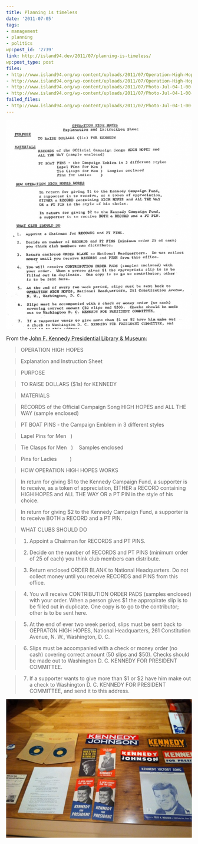 ```yaml
---
title: Planning is timeless
date: '2011-07-05'
tags:
- management
- planning
- politics
wp:post_id: '2739'
link: http://island94.dev/2011/07/planning-is-timeless/
wp:post_type: post
files:
- http://www.island94.org/wp-content/uploads/2011/07/Operation-High-Hopes.png
- http://www.island94.org/wp-content/uploads/2011/07/Operation-High-Hopes-600x675.png
- http://www.island94.org/wp-content/uploads/2011/07/Photo-Jul-04-1-00-42-PM.jpeg
- http://www.island94.org/wp-content/uploads/2011/07/Photo-Jul-04-1-00-42-PM-600x448.jpg
failed_files:
- http://www.island94.org/wp-content/uploads/2011/07/Photo-Jul-04-1-00-42-PM.jpg
---
```


[ ![](2011-07-05-Planning-is-timeless/Operation-High-Hopes-600x675.png "Operation High Hopes") ](2011-07-05-Planning-is-timeless/Operation-High-Hopes.png)

From the [John F. Kennedy Presidential Library & Museum](http://www.jfklibrary.org/):

>  

>

> OPERATION HIGH HOPES

> Explanation and Instruction Sheet

> PURPOSE

> TO RAISE DOLLARS ($1s) for KENNEDY

>

> MATERIALS

> RECORDS of the Official Campaign Song HIGH HOPES and ALL THE WAY (sample enclosed)

>

> PT BOAT PINS - the Campaign Emblem in 3 different styles

>

> Lapel Pins for Men   )

> Tie Clasps for Men   )    Samples enclosed

> Pins for Ladies         )

> HOW OPERATION HIGH HOPES WORKS

>

> In return for giving $1 to the Kennedy Campaign Fund, a supporter is to receive, as a token of appreciation, EITHER a RECORD containing HIGH HOPES and ALL THE WAY OR a PT PIN in the style of his choice.

>

> In return for giving $2 to the Kennedy Campaign Fund, a supporter is to receive BOTH a RECORD and a PT PIN.

> WHAT CLUBS SHOULD DO

>

> 1. Appoint a Chairman for RECORDS and PT PINS.

>

> 2. Decide on the number of RECORDS and PT PINS (minimum order of 25 of each) you think club members can distribute.

>

> 3. Return enclosed ORDER BLANK to National Headquarters. Do not collect money until you receive RECORDS and PINS from this office.

>

> 4. You will receive CONTRIBUTION ORDER PADS (samples enclosed) with your order. When a person gives $1 the appropirate slip is to be filled out in duplicate. One copy is to go to the contributor; other is to be sent here.

>

> 5. At the end of ever two week period, slips must be sent back to OEPRATON HIGH HOPES, National Headquarters, 261 Constitution Avenue, N. W., Washington, D. C.

>

> 6. Slips must be accompanied with a check or money order (no cash) covering correct amount (50 slips and $50). Checks should be made out to Washington D. C. KENNEDY FOR PRESIDENT COMMITTEE.

>

> 7. If a supporter wants to give more than $1 or $2 have him make out a check to Washington D. C. KENNEDY FOR PRESIDENT COMMITTEE, and send it to this address.

[ ![](2011-07-05-Planning-is-timeless/Photo-Jul-04-1-00-42-PM-600x448.jpg "Photo Jul 04, 1 00 42 PM") ](2011-07-05-Planning-is-timeless/Photo-Jul-04-1-00-42-PM.jpeg)